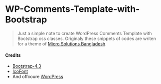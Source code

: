 # WP-Comments-Template-with-Bootstrap

> Just a simple note to create WordPress Comments Template with Bootstrap css classes. Originaly these snippets of codes are writen for a theme of [Micro Solutions Bangladesh](https://microsolutionsbd.com/).

#### Credits
* [Bootstrap-4.3](https://getbootstrap.com/)
* [IcoFont](https://icofont.com/)
* And offcoure [WordPress](https://wordpress.org/)
